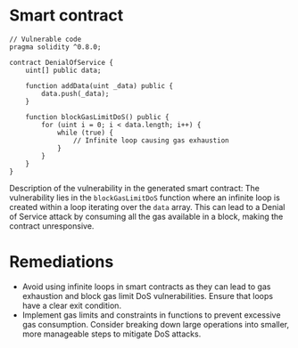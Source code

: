 # Smart contract

```solidity
// Vulnerable code
pragma solidity ^0.8.0;

contract DenialOfService {
    uint[] public data;

    function addData(uint _data) public {
        data.push(_data);
    }

    function blockGasLimitDoS() public {
        for (uint i = 0; i < data.length; i++) {
            while (true) {
                // Infinite loop causing gas exhaustion
            }
        }
    }
}
```

Description of the vulnerability in the generated smart contract:
The vulnerability lies in the `blockGasLimitDoS` function where an infinite loop is created within a loop iterating over the `data` array. This can lead to a Denial of Service attack by consuming all the gas available in a block, making the contract unresponsive.

# Remediations

- Avoid using infinite loops in smart contracts as they can lead to gas exhaustion and block gas limit DoS vulnerabilities. Ensure that loops have a clear exit condition.
- Implement gas limits and constraints in functions to prevent excessive gas consumption. Consider breaking down large operations into smaller, more manageable steps to mitigate DoS attacks.